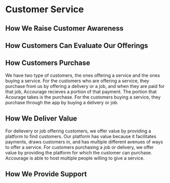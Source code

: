 # Customer Service

## How We Raise Customer Awareness

## How Customers Can Evaluate Our Offerings

## How Customers Purchase
We have two type of customers, the ones offering a service and the ones buying a service. For the customers who are offering a service, they purchase from us by offering a delivery or a job, and when they are paid for that job, Accourage recieves a portion of that payment. The portion that Acourage takes is the purchase. For the customers buying a service, they purchase through the app by buying a delivery or job.
## How We Deliver Value
For delievery or job offering customers, we offer value by providing a platform to find customers. Our platform has value because it facilitates payments, draws customers in, and has multiple different avenues of ways to offer a service. For customers purchasing a job or delivery, we offer value by providing the platform for which the customer can purchase. Accourage is able to host multiple people willing to give a service.
## How We Provide Support
